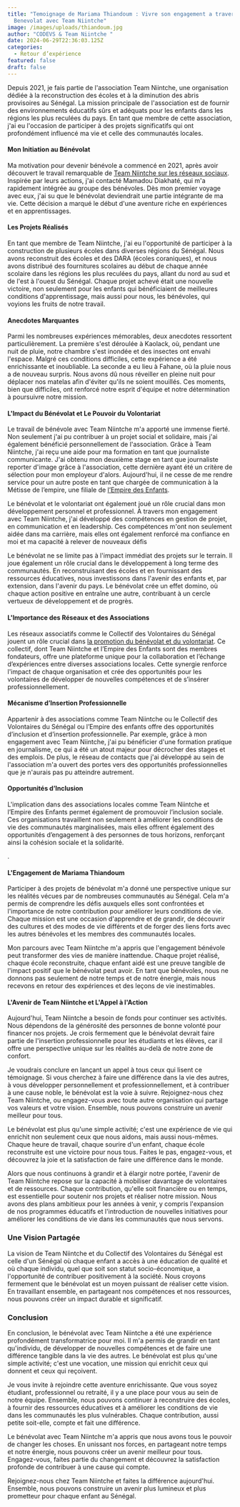 ```yaml
---
title: "Temoignage de Mariama Thiandoum : Vivre son engagement a travers le
  Benevolat avec Team Niintche"
image: /images/uploads/thiandoum.jpg
author: "CODEVS & Team Niintche "
date: 2024-06-29T22:36:03.125Z
categories:
  - Retour d’expérience
featured: false
draft: false
---
```

Depuis 2021, je fais partie de l'association Team Niintche, une organisation dédiée à la reconstruction des écoles et à la diminution des abris provisoires au Sénégal. La mission principale de l'association est de fournir des environnements éducatifs sûrs et adéquats pour les enfants dans les régions les plus reculées du pays. En tant que membre de cette association, j'ai eu l'occasion de participer à des projets significatifs qui ont profondément influencé ma vie et celle des communautés locales.

#### Mon Initiation au Bénévolat

Ma motivation pour devenir bénévole a commencé en 2021, après avoir découvert le travail remarquable de [Team Niintche sur les réseaux sociaux](https://codevsn.org/associations/team-niintche/). Inspirée par leurs actions, j'ai contacté Mamadou Diakhaté, qui m'a rapidement intégrée au groupe des bénévoles. Dès mon premier voyage avec eux, j'ai su que le bénévolat deviendrait une partie intégrante de ma vie. Cette décision a marqué le début d'une aventure riche en expériences et en apprentissages.

#### Les Projets Réalisés

En tant que membre de Team Niintche, j'ai eu l'opportunité de participer à la construction de plusieurs écoles dans diverses régions du Sénégal. Nous avons reconstruit des écoles et des DARA (écoles coraniques), et nous avons distribué des fournitures scolaires au début de chaque année scolaire dans les régions les plus reculées du pays, allant du nord au sud et de l'est à l'ouest du Sénégal. Chaque projet achevé était une nouvelle victoire, non seulement pour les enfants qui bénéficiaient de meilleures conditions d'apprentissage, mais aussi pour nous, les bénévoles, qui voyions les fruits de notre travail.

#### Anecdotes Marquantes

Parmi les nombreuses expériences mémorables, deux anecdotes ressortent particulièrement. La première s'est déroulée à Kaolack, où, pendant une nuit de pluie, notre chambre s'est inondée et des insectes ont envahi l'espace. Malgré ces conditions difficiles, cette expérience a été enrichissante et inoubliable. La seconde a eu lieu à Fahane, où la pluie nous a de nouveau surpris. Nous avons dû nous réveiller en pleine nuit pour déplacer nos matelas afin d'éviter qu'ils ne soient mouillés. Ces moments, bien que difficiles, ont renforcé notre esprit d'équipe et notre détermination à poursuivre notre mission.

#### L'Impact du Bénévolat et Le Pouvoir du Volontariat

Le travail de bénévole avec Team Niintche m'a apporté une immense fierté. Non seulement j'ai pu contribuer à un projet social et solidaire, mais j'ai également bénéficié personnellement de l'association. Grâce à Team Niintche, j'ai reçu une aide pour ma formation en tant que journaliste communicante. J'ai obtenu mon deuxième stage en tant que journaliste reporter d'image grâce à l'association, cette dernière ayant été un critère de sélection pour mon employeur d'alors. Aujourd'hui, il ne cesse de me rendre service pour un autre poste en tant que chargée de communication à la Métisse de l’empire, une filiale de [l’Empire des Enfants](https://codevsn.org/associations/empire-des-enfants/).

Le bénévolat et le volontariat ont également joué un rôle crucial dans mon développement personnel et professionnel. À travers mon engagement avec Team Niintche, j'ai développé des compétences en gestion de projet, en communication et en leadership. Ces compétences m'ont non seulement aidée dans ma carrière, mais elles ont également renforcé ma confiance en moi et ma capacité à relever de nouveaux défis

Le bénévolat ne se limite pas à l'impact immédiat des projets sur le terrain. Il joue également un rôle crucial dans le développement à long terme des communautés. En reconstruisant des écoles et en fournissant des ressources éducatives, nous investissons dans l'avenir des enfants et, par extension, dans l'avenir du pays. Le bénévolat crée un effet domino, où chaque action positive en entraîne une autre, contribuant à un cercle vertueux de développement et de progrès.


#### L'Importance des Réseaux et des Associations

Les réseaux associatifs comme le Collectif des Volontaires du Sénégal jouent un rôle crucial dans [la promotion du bénévolat et du volontariat](https://codevsn.org/publications/proces-verbal-assemblee-generale-2023/). Ce collectif, dont Team Niintche et l’Empire des Enfants sont des membres fondateurs, offre une plateforme unique pour la collaboration et l’échange d’expériences entre diverses associations locales. Cette synergie renforce l'impact de chaque organisation et crée des opportunités pour les volontaires de développer de nouvelles compétences et de s’insérer professionnellement. 

#### Mécanisme d’Insertion Professionnelle

Appartenir à des associations comme Team Niintche ou le Collectif des Volontaires du Sénégal ou l’Empire des enfants offre des opportunités d’inclusion et d’insertion professionnelle. Par exemple, grâce à mon engagement avec Team Niintche, j'ai pu bénéficier d'une formation pratique en journalisme, ce qui a été un atout majeur pour décrocher des stages et des emplois. De plus, le réseau de contacts que j'ai développé au sein de l'association m'a ouvert des portes vers des opportunités professionnelles que je n'aurais pas pu atteindre autrement.

#### Opportunités d’Inclusion

L'implication dans des associations locales comme Team Niintche et l’Empire des Enfants permet également de promouvoir l’inclusion sociale. Ces organisations travaillent non seulement à améliorer les conditions de vie des communautés marginalisées, mais elles offrent également des opportunités d’engagement à des personnes de tous horizons, renforçant ainsi la cohésion sociale et la solidarité.



.

#### L'Engagement de Mariama Thiandoum

Participer à des projets de bénévolat m'a donné une perspective unique sur les réalités vécues par de nombreuses communautés au Sénégal. Cela m'a permis de comprendre les défis auxquels elles sont confrontées et l'importance de notre contribution pour améliorer leurs conditions de vie. Chaque mission est une occasion d'apprendre et de grandir, de découvrir des cultures et des modes de vie différents et de forger des liens forts avec les autres bénévoles et les membres des communautés locales.

Mon parcours avec Team Niintche m'a appris que l'engagement bénévole peut transformer des vies de manière inattendue. Chaque projet réalisé, chaque école reconstruite, chaque enfant aidé est une preuve tangible de l'impact positif que le bénévolat peut avoir. En tant que bénévoles, nous ne donnons pas seulement de notre temps et de notre énergie, mais nous recevons en retour des expériences et des leçons de vie inestimables.

#### L'Avenir de Team Niintche et L'Appel à l'Action

Aujourd'hui, Team Niintche a besoin de fonds pour continuer ses activités. Nous dépendons de la générosité des personnes de bonne volonté pour financer nos projets. Je crois fermement que le bénévolat devrait faire partie de l'insertion professionnelle pour les étudiants et les élèves, car il offre une perspective unique sur les réalités au-delà de notre zone de confort.

Je voudrais conclure en lançant un appel à tous ceux qui lisent ce témoignage. Si vous cherchez à faire une différence dans la vie des autres, à vous développer personnellement et professionnellement, et à contribuer à une cause noble, le bénévolat est la voie à suivre. Rejoignez-nous chez Team Niintche, ou engagez-vous avec toute autre organisation qui partage vos valeurs et votre vision. Ensemble, nous pouvons construire un avenir meilleur pour tous.

Le bénévolat est plus qu'une simple activité; c'est une expérience de vie qui enrichit non seulement ceux que nous aidons, mais aussi nous-mêmes. Chaque heure de travail, chaque sourire d'un enfant, chaque école reconstruite est une victoire pour nous tous. Faites le pas, engagez-vous, et découvrez la joie et la satisfaction de faire une différence dans le monde.
 
Alors que nous continuons à grandir et à élargir notre portée, l'avenir de Team Niintche repose sur la capacité à mobiliser davantage de volontaires et de ressources. Chaque contribution, qu'elle soit financière ou en temps, est essentielle pour soutenir nos projets et réaliser notre mission. Nous avons des plans ambitieux pour les années à venir, y compris l'expansion de nos programmes éducatifs et l'introduction de nouvelles initiatives pour améliorer les conditions de vie dans les communautés que nous servons.

### Une Vision Partagée

La vision de Team Niintche et du Collectif des Volontaires du Sénégal est celle d'un Sénégal où chaque enfant a accès à une éducation de qualité et où chaque individu, quel que soit son statut socio-économique, a l'opportunité de contribuer positivement à la société. Nous croyons fermement que le bénévolat est un moyen puissant de réaliser cette vision. En travaillant ensemble, en partageant nos compétences et nos ressources, nous pouvons créer un impact durable et significatif.

### Conclusion

En conclusion, le bénévolat avec Team Niintche a été une expérience profondément transformatrice pour moi. Il m'a permis de grandir en tant qu'individu, de développer de nouvelles compétences et de faire une différence tangible dans la vie des autres. Le bénévolat est plus qu'une simple activité; c'est une vocation, une mission qui enrichit ceux qui donnent et ceux qui reçoivent.

Je vous invite à rejoindre cette aventure enrichissante. Que vous soyez étudiant, professionnel ou retraité, il y a une place pour vous au sein de notre équipe. Ensemble, nous pouvons continuer à reconstruire des écoles, à fournir des ressources éducatives et à améliorer les conditions de vie dans les communautés les plus vulnérables. Chaque contribution, aussi petite soit-elle, compte et fait une différence.

Le bénévolat avec Team Niintche m'a appris que nous avons tous le pouvoir de changer les choses. En unissant nos forces, en partageant notre temps et notre énergie, nous pouvons créer un avenir meilleur pour tous. Engagez-vous, faites partie du changement et découvrez la satisfaction profonde de contribuer à une cause qui compte.

Rejoignez-nous chez Team Niintche et faites la différence aujourd'hui. Ensemble, nous pouvons construire un avenir plus lumineux et plus prometteur pour chaque enfant au Sénégal.
